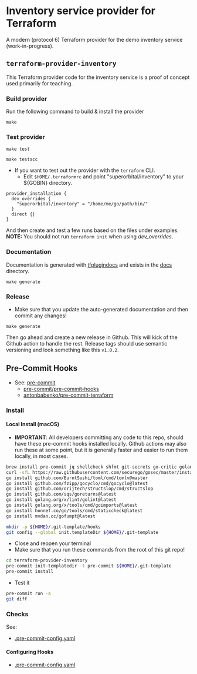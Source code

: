 # Inventory service provider for Terraform

A modern (protocol 6) Terraform provider for the demo inventory service (work-in-progress).

## `terraform-provider-inventory`

This Terraform provider code for the inventory service is a proof of concept used primarily for teaching.

### Build provider

Run the following command to build & install the provider

```shell
make
```

### Test provider

```shell
make test
```

```shell
make testacc
```

- If you want to test out the provider with the `terraform` CLI.
  - Edit `$HOME/.terraformrc` and point "superorbital/inventory" to your ${GOBIN} directory.

```hcl
provider_installation {
  dev_overrides {
    "superorbital/inventory" = "/home/me/go/path/bin/"
  }
  direct {}
}
```

And then create and test a few runs based on the files under examples. **NOTE:** You should not run `terraform init` when using _dev\_overrides_.

### Documentation

Documentation is generated with [tfplugindocs](https://github.com/hashicorp/terraform-plugin-docs) and exists in the [docs](./docs/) directory.

```shell
make generate
```

### Release

- Make sure that you update the auto-generated documentation and then commit any changes!

```shell
make generate
```

Then go ahead and create a new release in Github. This will kick of the Github action to handle the rest. Release tags should use semantic versioning and look something like this `v1.0.2`.

## Pre-Commit Hooks

- See: [pre-commit](https://pre-commit.com/)
  - [pre-commit/pre-commit-hooks](https://github.com/pre-commit/pre-commit-hooks)
  - [antonbabenko/pre-commit-terraform](https://github.com/antonbabenko/pre-commit-terraform)

### Install

#### Local Install (macOS)

- **IMPORTANT**: All developers committing any code to this repo, should have these pre-commit hooks installed locally. Github actions may also run these at some point, but it is generally faster and easier to run them locally, in most cases.

```sh
brew install pre-commit jq shellcheck shfmt git-secrets go-critic golangci-lint
curl -sfL https://raw.githubusercontent.com/securego/gosec/master/install.sh | sh -s -- -b $(go env GOPATH)/bin v2.15.0
go install github.com/BurntSushi/toml/cmd/tomlv@master
go install github.com/fzipp/gocyclo/cmd/gocyclo@latest
go install github.com/orijtech/structslop/cmd/structslop
go install github.com/sqs/goreturns@latest
go install golang.org/x/lint/golint@latest
go install golang.org/x/tools/cmd/goimports@latest
go install honnef.co/go/tools/cmd/staticcheck@latest
go install mvdan.cc/gofumpt@latest

mkdir -p ${HOME}/.git-template/hooks
git config --global init.templateDir ${HOME}/.git-template
```

- Close and reopen your terminal
- Make sure that you run these commands from the root of this git repo!

```sh
cd terraform-provider-inventory
pre-commit init-templatedir -t pre-commit ${HOME}/.git-template
pre-commit install
```

- Test it

```sh
pre-commit run -a
git diff
```

### Checks

See:

- [.pre-commit-config.yaml](./.pre-commit-config.yaml)

#### Configuring Hooks

- [.pre-commit-config.yaml](./.pre-commit-config.yaml)

